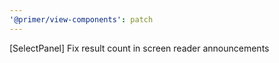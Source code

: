 ```yaml
---
'@primer/view-components': patch
---
```


[SelectPanel] Fix result count in screen reader announcements

